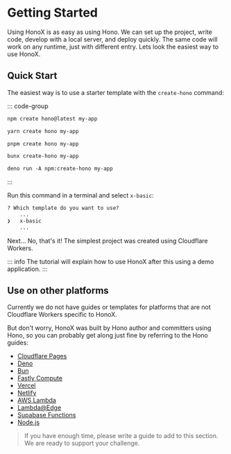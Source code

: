 # Getting Started
Using HonoX is as easy as using Hono. We can set up the project, write code, develop with a local server, and deploy quickly. The same code will work on any runtime, just with different entry. Lets look the easiest way to use HonoX.

## Quick Start
The easiest way is to use a starter template with the `create-hono` command:

::: code-group

```txt [npm]
npm create hono@latest my-app
```

```txt [yarn]
yarn create hono my-app
```

```txt [pnpm]
pnpm create hono my-app
```

```txt [bun]
bunx create-hono my-app
```

```txt [deno]
deno run -A npm:create-hono my-app
```

:::

Run this command in a terminal and select `x-basic`:

```txt
? Which template do you want to use?
    ...
❯   x-basic
    ...
```
Next... No, that's it! The simplest project was created using Cloudflare Workers.

::: info
The tutorial will explain how to use HonoX after this using a demo application.
:::

## Use on other platforms

Currently we do not have guides or templates for platforms that are not Cloudflare Workers specific to HonoX.

But don't worry, HonoX was built by Hono author and committers using Hono, so you can probably get along just fine by referring to the Hono guides:

- [Cloudflare Pages](https://hono.dev/getting-started/cloudflare-pages)
- [Deno](https://hono.dev/getting-started/deno)
- [Bun](https://hono.dev/getting-started/bun)
- [Fastly Compute](https://hono.dev/getting-started/fastly)
- [Vercel](https://hono.dev/getting-started/vercel)
- [Netlify](https://hono.dev/getting-started/netlify)
- [AWS Lambda](https://hono.dev/getting-started/aws-lambda)
- [Lambda@Edge](https://hono.dev/getting-started/lambda-edge)
- [Supabase Functions](https://hono.dev/getting-started/supabase-functions)
- [Node.js](https://hono.dev/getting-started/nodejs)

> If you have enough time, please write a guide to add to this section. We are ready to support your challenge.